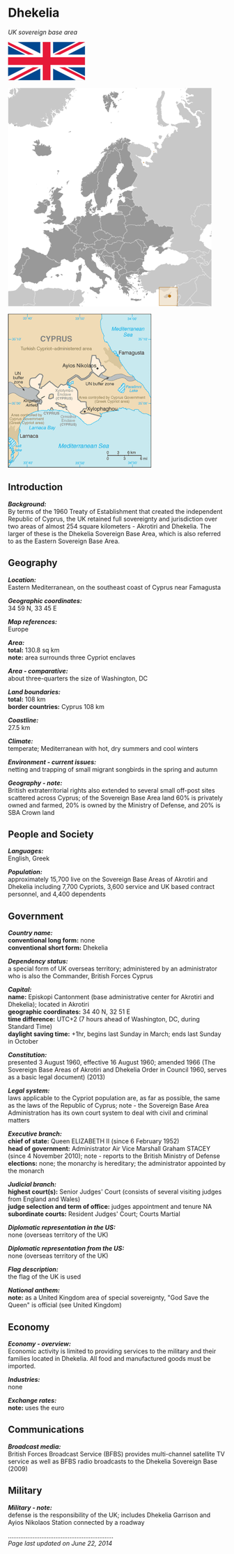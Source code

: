 # Dhekelia

_UK sovereign base area_

![Flag of Dhekelia](../flags.png/dx.png)

![Location of Dhekelia](../locator-orig.png/dx.png)

![Map of Dhekelia](../maps-orig.png/dx.png)


## Introduction

**_Background:_**   
By terms of the 1960 Treaty of Establishment that created the independent Republic of Cyprus, the UK retained full sovereignty and jurisdiction over two areas of almost 254 square kilometers - Akrotiri and Dhekelia. The larger of these is the Dhekelia Sovereign Base Area, which is also referred to as the Eastern Sovereign Base Area.


## Geography

**_Location:_**   
Eastern Mediterranean, on the southeast coast of Cyprus near Famagusta

**_Geographic coordinates:_**   
34 59 N, 33 45 E

**_Map references:_**   
Europe

**_Area:_**   
**total:** 130.8 sq km   
**note:** area surrounds three Cypriot enclaves

**_Area - comparative:_**   
about three-quarters the size of Washington, DC

**_Land boundaries:_**   
**total:** 108 km   
**border countries:** Cyprus 108 km

**_Coastline:_**   
27.5 km

**_Climate:_**   
temperate; Mediterranean with hot, dry summers and cool winters

**_Environment - current issues:_**   
netting and trapping of small migrant songbirds in the spring and autumn

**_Geography - note:_**   
British extraterritorial rights also extended to several small off-post sites scattered across Cyprus; of the Sovereign Base Area land 60% is privately owned and farmed, 20% is owned by the Ministry of Defense, and 20% is SBA Crown land


## People and Society

**_Languages:_**   
English, Greek

**_Population:_**   
approximately 15,700 live on the Sovereign Base Areas of Akrotiri and Dhekelia including 7,700 Cypriots, 3,600 service and UK based contract personnel, and 4,400 dependents


## Government

**_Country name:_**   
**conventional long form:** none   
**conventional short form:** Dhekelia

**_Dependency status:_**   
a special form of UK overseas territory; administered by an administrator who is also the Commander, British Forces Cyprus

**_Capital:_**   
**name:** Episkopi Cantonment (base administrative center for Akrotiri and Dhekelia); located in Akrotiri   
**geographic coordinates:** 34 40 N, 32 51 E   
**time difference:** UTC+2 (7 hours ahead of Washington, DC, during Standard Time)   
**daylight saving time:** +1hr, begins last Sunday in March; ends last Sunday in October

**_Constitution:_**   
presented 3 August 1960, effective 16 August 1960; amended 1966 (The Sovereign Base Areas of Akrotiri and Dhekelia Order in Council 1960, serves as a basic legal document) (2013)

**_Legal system:_**   
laws applicable to the Cypriot population are, as far as possible, the same as the laws of the Republic of Cyprus; note - the Sovereign Base Area Administration has its own court system to deal with civil and criminal matters

**_Executive branch:_**   
**chief of state:** Queen ELIZABETH II (since 6 February 1952)   
**head of government:** Administrator Air Vice Marshall Graham STACEY (since 4 November 2010); note - reports to the British Ministry of Defense   
**elections:** none; the monarchy is hereditary; the administrator appointed by the monarch

**_Judicial branch:_**   
**highest court(s):** Senior Judges' Court (consists of several visiting judges from England and Wales)   
**judge selection and term of office:** judges appointment and tenure NA   
**subordinate courts:** Resident Judges' Court; Courts Martial

**_Diplomatic representation in the US:_**   
none (overseas territory of the UK)

**_Diplomatic representation from the US:_**   
none (overseas territory of the UK)

**_Flag description:_**   
the flag of the UK is used

**_National anthem:_**   
**note:** as a United Kingdom area of special sovereignty, "God Save the Queen" is official (see United Kingdom)


## Economy

**_Economy - overview:_**   
Economic activity is limited to providing services to the military and their families located in Dhekelia. All food and manufactured goods must be imported.

**_Industries:_**   
none

**_Exchange rates:_**   
**note:** uses the euro


## Communications

**_Broadcast media:_**   
British Forces Broadcast Service (BFBS) provides multi-channel satellite TV service as well as BFBS radio broadcasts to the Dhekelia Sovereign Base (2009)


## Military

**_Military - note:_**   
defense is the responsibility of the UK; includes Dhekelia Garrison and Ayios Nikolaos Station connected by a roadway


............................................................   
_Page last updated on June 22, 2014_
